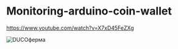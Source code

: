 # Monitoring-arduino-coin-wallet
https://www.youtube.com/watch?v=X7xD45FeZXg

![DUCOферма](https://user-images.githubusercontent.com/3407229/151058991-6f8ffede-b839-4654-8b14-ccf24c4eef05.png)
